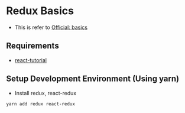 # Redux Basics
* This is refer to [Official: basics](https://redux.js.org/basics)


## Requirements
* [react-tutorial](../react-tutorial)


## Setup Development Environment (Using yarn)
* Install redux, react-redux

```
yarn add redux react-redux
```
